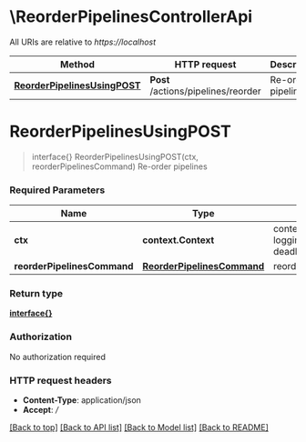 # \ReorderPipelinesControllerApi

All URIs are relative to *https://localhost*

Method | HTTP request | Description
------------- | ------------- | -------------
[**ReorderPipelinesUsingPOST**](ReorderPipelinesControllerApi.md#ReorderPipelinesUsingPOST) | **Post** /actions/pipelines/reorder | Re-order pipelines


# **ReorderPipelinesUsingPOST**
> interface{} ReorderPipelinesUsingPOST(ctx, reorderPipelinesCommand)
Re-order pipelines

### Required Parameters

Name | Type | Description  | Notes
------------- | ------------- | ------------- | -------------
 **ctx** | **context.Context** | context for authentication, logging, cancellation, deadlines, tracing, etc.
  **reorderPipelinesCommand** | [**ReorderPipelinesCommand**](ReorderPipelinesCommand.md)| reorderPipelinesCommand | 

### Return type

[**interface{}**](interface{}.md)

### Authorization

No authorization required

### HTTP request headers

 - **Content-Type**: application/json
 - **Accept**: */*

[[Back to top]](#) [[Back to API list]](../README.md#documentation-for-api-endpoints) [[Back to Model list]](../README.md#documentation-for-models) [[Back to README]](../README.md)

